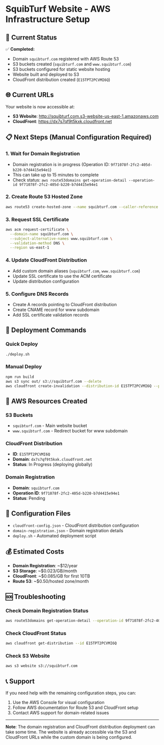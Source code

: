 # SquibTurf Website - AWS Infrastructure Setup

## 🎉 Current Status

✅ **Completed:**
- Domain `squibturf.com` registered with AWS Route 53
- S3 buckets created (`squibturf.com` and `www.squibturf.com`)
- S3 buckets configured for static website hosting
- Website built and deployed to S3
- CloudFront distribution created (`E15TPT2PCVMI6Q`)

## 🌐 Current URLs

Your website is now accessible at:
- **S3 Website**: http://squibturf.com.s3-website-us-east-1.amazonaws.com
- **CloudFront**: https://dx7s7qf9t5kxk.cloudfront.net

## 📋 Next Steps (Manual Configuration Required)

### 1. Wait for Domain Registration
- Domain registration is in progress (Operation ID: `9f71078f-2fc2-405d-b220-b7d4415e94e1`)
- This can take up to 15 minutes to complete
- Check status: `aws route53domains get-operation-detail --operation-id 9f71078f-2fc2-405d-b220-b7d4415e94e1`

### 2. Create Route 53 Hosted Zone
```bash
aws route53 create-hosted-zone --name squibturf.com --caller-reference squibturf-$(date +%s)
```

### 3. Request SSL Certificate
```bash
aws acm request-certificate \
  --domain-name squibturf.com \
  --subject-alternative-names www.squibturf.com \
  --validation-method DNS \
  --region us-east-1
```

### 4. Update CloudFront Distribution
- Add custom domain aliases (`squibturf.com`, `www.squibturf.com`)
- Update SSL certificate to use the ACM certificate
- Update distribution configuration

### 5. Configure DNS Records
- Create A records pointing to CloudFront distribution
- Create CNAME record for www subdomain
- Add SSL certificate validation records

## 🚀 Deployment Commands

### Quick Deploy
```bash
./deploy.sh
```

### Manual Deploy
```bash
npm run build
aws s3 sync out/ s3://squibturf.com --delete
aws cloudfront create-invalidation --distribution-id E15TPT2PCVMI6Q --paths "/*"
```

## 📁 AWS Resources Created

### S3 Buckets
- `squibturf.com` - Main website bucket
- `www.squibturf.com` - Redirect bucket for www subdomain

### CloudFront Distribution
- **ID**: `E15TPT2PCVMI6Q`
- **Domain**: `dx7s7qf9t5kxk.cloudfront.net`
- **Status**: In Progress (deploying globally)

### Domain Registration
- **Domain**: `squibturf.com`
- **Operation ID**: `9f71078f-2fc2-405d-b220-b7d4415e94e1`
- **Status**: Pending

## 🔧 Configuration Files

- `cloudfront-config.json` - CloudFront distribution configuration
- `domain-registration.json` - Domain registration details
- `deploy.sh` - Automated deployment script

## 💰 Estimated Costs

- **Domain Registration**: ~$12/year
- **S3 Storage**: ~$0.023/GB/month
- **CloudFront**: ~$0.085/GB for first 10TB
- **Route 53**: ~$0.50/hosted zone/month

## 🆘 Troubleshooting

### Check Domain Registration Status
```bash
aws route53domains get-operation-detail --operation-id 9f71078f-2fc2-405d-b220-b7d4415e94e1
```

### Check CloudFront Status
```bash
aws cloudfront get-distribution --id E15TPT2PCVMI6Q
```

### Check S3 Website
```bash
aws s3 website s3://squibturf.com
```

## 📞 Support

If you need help with the remaining configuration steps, you can:
1. Use the AWS Console for visual configuration
2. Follow AWS documentation for Route 53 and CloudFront setup
3. Contact AWS support for domain-related issues

---

**Note**: The domain registration and CloudFront distribution deployment can take some time. The website is already accessible via the S3 and CloudFront URLs while the custom domain is being configured.
